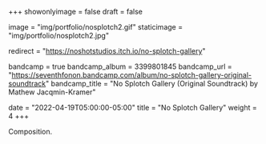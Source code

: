 +++
showonlyimage = false
draft = false

image = "img/portfolio/nosplotch2.gif"
staticimage = "img/portfolio/nosplotch2.jpg"

redirect = "https://noshotstudios.itch.io/no-splotch-gallery"

bandcamp = true
bandcamp_album = 3399801845
bandcamp_url = "https://seventhfonon.bandcamp.com/album/no-splotch-gallery-original-soundtrack"
bandcamp_title = "No Splotch Gallery (Original Soundtrack) by Mathew Jacqmin-Kramer"

date = "2022-04-19T05:00:00-05:00"
title = "No Splotch Gallery"
weight = 4
+++

Composition.
